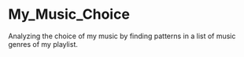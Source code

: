 # My_Music_Choice
Analyzing the choice of my music by finding patterns in a list of music genres of my playlist.

